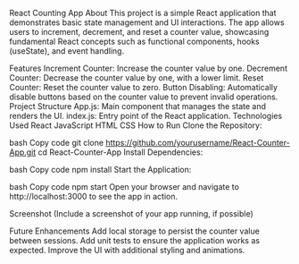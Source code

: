 React Counting App
About
This project is a simple React application that demonstrates basic state management and UI interactions. The app allows users to increment, decrement, and reset a counter value, showcasing fundamental React concepts such as functional components, hooks (useState), and event handling.

Features
Increment Counter: Increase the counter value by one.
Decrement Counter: Decrease the counter value by one, with a lower limit.
Reset Counter: Reset the counter value to zero.
Button Disabling: Automatically disable buttons based on the counter value to prevent invalid operations.
Project Structure
App.js: Main component that manages the state and renders the UI.
index.js: Entry point of the React application.
Technologies Used
React
JavaScript
HTML
CSS
How to Run
Clone the Repository:

bash
Copy code
git clone https://github.com/yourusername/React-Counter-App.git
cd React-Counter-App
Install Dependencies:

bash
Copy code
npm install
Start the Application:

bash
Copy code
npm start
Open your browser and navigate to http://localhost:3000 to see the app in action.

Screenshot
 (Include a screenshot of your app running, if possible)

Future Enhancements
Add local storage to persist the counter value between sessions.
Add unit tests to ensure the application works as expected.
Improve the UI with additional styling and animations.